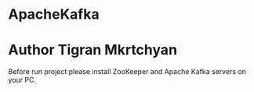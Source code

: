 # ApacheKafka
# Author Tigran Mkrtchyan

Before run project please install ZooKeeper and Apache Kafka servers on your PC.